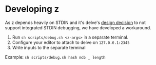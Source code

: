 # Developing z

As z depends heavily on STDIN and it's delve's [design decision](https://github.com/go-delve/delve/issues/1274) to not support integrated STDIN debugging, we have developed a workaround.
1. Run `sh scripts/debug.sh <z-args>` in a separate terminal.
2. Configure your editor to attach to delve on `127.0.0.1:2345`
3. Write inputs to the separate terminal

Example: `sh scripts/debug.sh hash md5 _ length`
